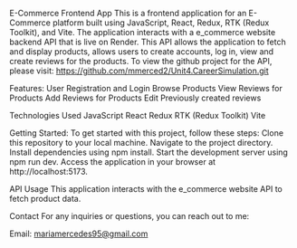 E-Commerce Frontend App
This is a frontend application for an E-Commerce platform built using JavaScript, React, Redux, RTK (Redux Toolkit), and Vite. The application interacts with a e_commerce website backend API that is live on Render. This API allows the application to fetch and display products, allows users to create accounts, log in, view and create reviews for the products. To view the github project for the API, please visit: https://github.com/mmerced2/Unit4.CareerSimulation.git 

Features: 
User Registration and Login
Browse Products
View Reviews for Products
Add Reviews for Products
Edit Previously created reviews

Technologies Used
JavaScript
React
Redux
RTK (Redux Toolkit)
Vite


Getting Started:
To get started with this project, follow these steps:
Clone this repository to your local machine.
Navigate to the project directory.
Install dependencies using npm install.
Start the development server using npm run dev.
Access the application in your browser at http://localhost:5173.


API Usage
This application interacts with the e_commerce website API to fetch product data. 

Contact
For any inquiries or questions, you can reach out to me:

Email: mariamercedes95@gmail.com
